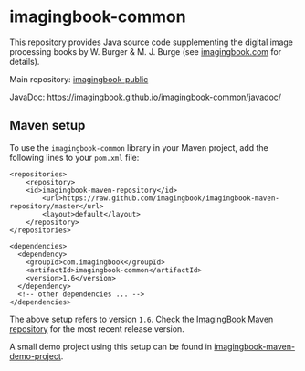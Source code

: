 # imagingbook-common

This repository provides Java source code supplementing
the digital image processing books by W. Burger & M. J. Burge
(see [imagingbook.com](https://imagingbook.com) for details).

Main repository: [imagingbook-public](https://github.com/imagingbook/imagingbook-public)

JavaDoc: https://imagingbook.github.io/imagingbook-common/javadoc/

## Maven setup

To use the ``imagingbook-common`` library in your Maven project, add the following lines to your ``pom.xml`` file:
````
<repositories>
    <repository>
	<id>imagingbook-maven-repository</id>
    	<url>https://raw.github.com/imagingbook/imagingbook-maven-repository/master</url>
    	<layout>default</layout>
    </repository>
</repositories>

<dependencies>
  <dependency>
    <groupId>com.imagingbook</groupId>
    <artifactId>imagingbook-common</artifactId>
    <version>1.6</version>
  </dependency>
  <!-- other dependencies ... -->
</dependencies>
````
The above setup refers to version ``1.6``. Check the [ImagingBook Maven repository](https://github.com/imagingbook/imagingbook-maven-repository/tree/master/com/imagingbook/imagingbook-common) for the most recent release version.

A small demo project using this setup can be found in [imagingbook-maven-demo-project](https://github.com/imagingbook/imagingbook-maven-demo-project).
